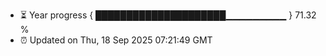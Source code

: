 - ⏳ Year progress { █████████████████████▁▁▁▁▁▁▁▁▁ } 71.32 %
- ⏰ Updated on Thu, 18 Sep 2025 07:21:49 GMT

